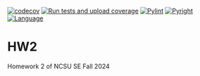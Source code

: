 [![codecov](https://codecov.io/gh/NCSU-SE-2024/HW2/graph/badge.svg?token=26XxWVrX3m)](https://codecov.io/gh/NCSU-SE-2024/HW2)
[![Run tests and upload coverage](https://github.com/NCSU-SE-2024/HW2/actions/workflows/python-app.yml/badge.svg)](https://github.com/NCSU-SE-2024/HW2/actions/workflows/python-app.yml)
[![Pylint](https://github.com/NCSU-SE-2024/HW2/actions/workflows/pylint.yml/badge.svg)](https://github.com/NCSU-SE-2024/HW2/actions/workflows/pylint.yml)
[![Pyright](https://github.com/NCSU-SE-2024/HW2/actions/workflows/pyright.yml/badge.svg)](https://github.com/NCSU-SE-2024/HW2/actions/workflows/pyright.yml)
[![Language](https://img.shields.io/badge/Language-Python-blue)](https://www.python.org)

# HW2
Homework 2 of NCSU SE Fall 2024
